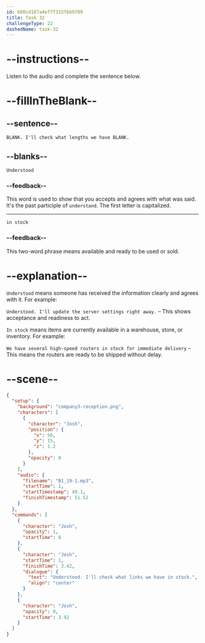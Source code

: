 ```yaml
---
id: 680cd187a4ef7f315fbb9709
title: Task 32
challengeType: 22
dashedName: task-32
---
```


<!-- (Audio) Josh: Understood. I'll check what lengths we have in stock. -->

# --instructions--

Listen to the audio and complete the sentence below.

# --fillInTheBlank--

## --sentence--

`BLANK. I'll check what lengths we have BLANK.`

## --blanks--

`Understood`

### --feedback--

This word is used to show that you accepts and agrees with what was said. It's the past participle of `understand`. The first letter is capitalized.

---

`in stock`

### --feedback--

This two-word phrase means available and ready to be used or sold.

# --explanation--

`Understood` means someone has received the information clearly and agrees with it. For example:

`Understood. I'll update the server settings right away.` – This shows acceptance and readiness to act.

`In stock` means items are currently available in a warehouse, store, or inventory. For example:

`We have several high-speed routers in stock for immediate delivery` – This means the routers are ready to be shipped without delay.

# --scene--

```json
{
  "setup": {
    "background": "company3-reception.png",
    "characters": [
      {
        "character": "Josh",
        "position": {
          "x": 50,
          "y": 15,
          "z": 1.2
        },
        "opacity": 0
      }
    ],
    "audio": {
      "filename": "B1_19-1.mp3",
      "startTime": 1,
      "startTimestamp": 49.1,
      "finishTimestamp": 51.52
    }
  },
  "commands": [
    {
      "character": "Josh",
      "opacity": 1,
      "startTime": 0
    },
    {
      "character": "Josh",
      "startTime": 1,
      "finishTime": 3.42,
      "dialogue": {
        "text": "Understood. I'll check what links we have in stock.",
        "align": "center"
      }
    },
    {
      "character": "Josh",
      "opacity": 0,
      "startTime": 3.92
    }
  ]
}
```
